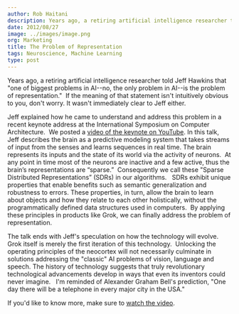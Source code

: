 ```yaml
---
author: Rob Haitani
description: Years ago, a retiring artificial intelligence researcher told Jeff Hawkins that "one of biggest problems in AI--no, the only problem in AI--is the problem of representation." If the meaning of that statement isn't intuitively obvious
date: 2012/08/27
image: ../images/image.png
org: Marketing
title: The Problem of Representation
tags: Neuroscience, Machine Learning
type: post
---
```


Years ago, a retiring artificial intelligence researcher told Jeff Hawkins that
"one of biggest problems in AI--no, the only problem in AI--is the problem of
representation."  If the meaning of that statement isn't intuitively obvious to
you, don't worry. It wasn't immediately clear to Jeff either.

Jeff explained how he came to understand and address this problem in a recent
keynote address at the International Symposium on Computer Architecture.  We
posted a [video of the keynote on YouTube](https://www.youtube.com/user/numenta).
In this talk, Jeff describes the brain as a predictive modeling system that
takes streams of input from the senses and learns sequences in real time. The
brain represents its inputs and the state of its world via the activity of
neurons.  At any point in time most of the neurons are inactive and a few
active, thus the brain’s representations are “sparse.”  Consequently we call
these "Sparse Distributed Representations” (SDRs) in our algorithms.   SDRs
exhibit unique properties that enable benefits such as semantic generalization
and robustness to errors. These properties, in turn, allow the brain to learn
about objects and how they relate to each other holistically, without the
programmatically defined data structures used in computers.  By applying these
principles in products like Grok, we can finally address the problem of
representation.

The talk ends with Jeff's speculation on how the technology will evolve. Grok
itself is merely the first iteration of this technology.  Unlocking the
operating principles of the neocortex will not necessarily culminate in
solutions addressing the "classic" AI problems of vision, language and speech.
The history of technology suggests that truly revolutionary technological
advancements develop in ways that even its inventors could never imagine.   I'm
reminded of Alexander Graham Bell's prediction, "One day there will be a
telephone in every major city in the USA."

If you'd like to know more, make sure to
[watch the video](http://youtu.be/A8sHMcCk0lU).
